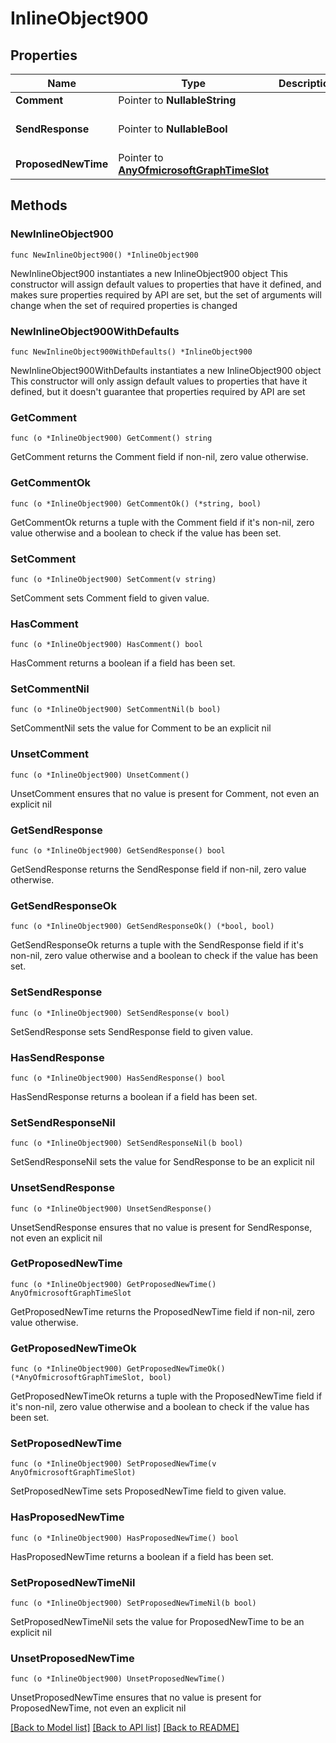 # InlineObject900

## Properties

Name | Type | Description | Notes
------------ | ------------- | ------------- | -------------
**Comment** | Pointer to **NullableString** |  | [optional] 
**SendResponse** | Pointer to **NullableBool** |  | [optional] [default to false]
**ProposedNewTime** | Pointer to [**AnyOfmicrosoftGraphTimeSlot**](anyOf&lt;microsoft.graph.timeSlot&gt;.md) |  | [optional] 

## Methods

### NewInlineObject900

`func NewInlineObject900() *InlineObject900`

NewInlineObject900 instantiates a new InlineObject900 object
This constructor will assign default values to properties that have it defined,
and makes sure properties required by API are set, but the set of arguments
will change when the set of required properties is changed

### NewInlineObject900WithDefaults

`func NewInlineObject900WithDefaults() *InlineObject900`

NewInlineObject900WithDefaults instantiates a new InlineObject900 object
This constructor will only assign default values to properties that have it defined,
but it doesn't guarantee that properties required by API are set

### GetComment

`func (o *InlineObject900) GetComment() string`

GetComment returns the Comment field if non-nil, zero value otherwise.

### GetCommentOk

`func (o *InlineObject900) GetCommentOk() (*string, bool)`

GetCommentOk returns a tuple with the Comment field if it's non-nil, zero value otherwise
and a boolean to check if the value has been set.

### SetComment

`func (o *InlineObject900) SetComment(v string)`

SetComment sets Comment field to given value.

### HasComment

`func (o *InlineObject900) HasComment() bool`

HasComment returns a boolean if a field has been set.

### SetCommentNil

`func (o *InlineObject900) SetCommentNil(b bool)`

 SetCommentNil sets the value for Comment to be an explicit nil

### UnsetComment
`func (o *InlineObject900) UnsetComment()`

UnsetComment ensures that no value is present for Comment, not even an explicit nil
### GetSendResponse

`func (o *InlineObject900) GetSendResponse() bool`

GetSendResponse returns the SendResponse field if non-nil, zero value otherwise.

### GetSendResponseOk

`func (o *InlineObject900) GetSendResponseOk() (*bool, bool)`

GetSendResponseOk returns a tuple with the SendResponse field if it's non-nil, zero value otherwise
and a boolean to check if the value has been set.

### SetSendResponse

`func (o *InlineObject900) SetSendResponse(v bool)`

SetSendResponse sets SendResponse field to given value.

### HasSendResponse

`func (o *InlineObject900) HasSendResponse() bool`

HasSendResponse returns a boolean if a field has been set.

### SetSendResponseNil

`func (o *InlineObject900) SetSendResponseNil(b bool)`

 SetSendResponseNil sets the value for SendResponse to be an explicit nil

### UnsetSendResponse
`func (o *InlineObject900) UnsetSendResponse()`

UnsetSendResponse ensures that no value is present for SendResponse, not even an explicit nil
### GetProposedNewTime

`func (o *InlineObject900) GetProposedNewTime() AnyOfmicrosoftGraphTimeSlot`

GetProposedNewTime returns the ProposedNewTime field if non-nil, zero value otherwise.

### GetProposedNewTimeOk

`func (o *InlineObject900) GetProposedNewTimeOk() (*AnyOfmicrosoftGraphTimeSlot, bool)`

GetProposedNewTimeOk returns a tuple with the ProposedNewTime field if it's non-nil, zero value otherwise
and a boolean to check if the value has been set.

### SetProposedNewTime

`func (o *InlineObject900) SetProposedNewTime(v AnyOfmicrosoftGraphTimeSlot)`

SetProposedNewTime sets ProposedNewTime field to given value.

### HasProposedNewTime

`func (o *InlineObject900) HasProposedNewTime() bool`

HasProposedNewTime returns a boolean if a field has been set.

### SetProposedNewTimeNil

`func (o *InlineObject900) SetProposedNewTimeNil(b bool)`

 SetProposedNewTimeNil sets the value for ProposedNewTime to be an explicit nil

### UnsetProposedNewTime
`func (o *InlineObject900) UnsetProposedNewTime()`

UnsetProposedNewTime ensures that no value is present for ProposedNewTime, not even an explicit nil

[[Back to Model list]](../README.md#documentation-for-models) [[Back to API list]](../README.md#documentation-for-api-endpoints) [[Back to README]](../README.md)


